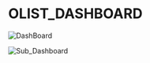 # OLIST_DASHBOARD

![DashBoard](https://user-images.githubusercontent.com/91243691/200104488-c4f563bf-e03d-4f98-8b76-01057ed4782c.png)


![Sub_Dashboard](https://user-images.githubusercontent.com/91243691/200104491-42d17fb3-d766-44a5-a933-4a5e1f31268a.png)
